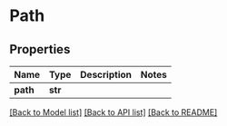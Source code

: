 # Path


## Properties

Name | Type | Description | Notes
------------ | ------------- | ------------- | -------------
**path** | **str** |  | 

[[Back to Model list]](../README.md#models) [[Back to API list]](../README.md#api-endpoints) [[Back to README]](../README.md)


